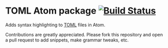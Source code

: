# TOML Atom package [![Build Status](https://travis-ci.org/atom/language-toml.png?branch=master)](https://travis-ci.org/atom/language-toml)

Adds syntax highlighting to [TOML](https://github.com/mojombo/toml) files in
Atom.

Contributions are greatly appreciated. Please fork this repository and open a
pull request to add snippets, make grammar tweaks, etc.
